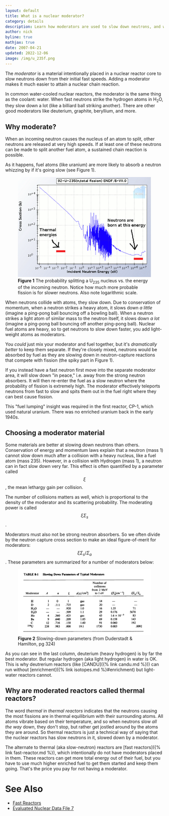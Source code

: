 ```yaml
---
layout: default
title: What is a nuclear moderator?
category: details
description: Learn how moderators are used to slow down neutrons, and why. 
author: nick
byline: true
mathjax: true
date: 2007-04-21
updated: 2022-12-06
image: /img/u_235f.png
---
```

<div class="row">
<div class="col-md-8" markdown="1">


The *moderator* is a material intentionally placed in a nuclear reactor core to
slow neutrons down from their initial fast speeds. Adding a moderator makes it
much easier to attain a nuclear chain reaction.

In common water-cooled nuclear reactors, the moderator is the same thing as the
coolant: water. When fast neutrons strike the hydrogen atoms in H<sub>2</sub>O,
they slow down a lot (like a billiard ball striking another). There are other
good moderators like deuterium, graphite, beryllium, and more.

## Why moderate?

When an incoming neutron causes the nucleus of an atom to split, other neutrons
are released at very high speeds. If at least one of these neutrons
can be made to split another fuel atom, a sustained chain reaction is
possible. 

As it happens, fuel atoms (like uranium) are more likely to absorb a
neutron whizzing by if it's going slow (see Figure 1). 

<figure>
<div>
<img src="/img/u_235f.png" alt="U-235 fission cross-section" class="img-fluid rounded" title="U-235 fission cross-section" />
</div>
<figcaption><strong>Figure 1</strong> The probability splitting a
U<sub>235</sub> nucleus vs. the energy of the incoming neutron. Notice how much more
probable fission is for slower neutrons. Also note logarithmic scale.</figcaption>
</figure>

When neutrons collide with atoms, they slow down. Due to conservation of
momentum, when a neutron strikes a heavy atom, it slows down *a little* 
(imagine a ping-pong ball bouncing off a bowling ball). When a neutron strikes a light
atom of similar mass to the neutron itself, it slows down *a lot* 
(imagine a ping-pong ball bouncing off another ping-pong ball). Nuclear fuel atoms are
heavy, so to get neutrons to slow down faster, you add light-weight atoms as moderators.

You *could* just mix your moderator and fuel together, but it's *dramatically
better* to keep them separate.  If they're closely mixed, neutrons would be
absorbed by fuel as they are slowing down in neutron-capture reactions that
compete with fission (the spiky part in Figure 1).

If you instead have a fast neutron first move into the separate moderator area,
it will slow down "in peace," i.e. away from the strong neutron absorbers. It
will then re-enter the fuel as a slow neutron where the probability of fission
is extremely high. The moderator effectively teleports neutrons from fast to slow
and spits them out in the fuel right where they can best cause fission.

This "fuel lumping" insight was required in the first reactor, CP-1, which
used natural uranium. There was no enriched uranium back in the early 1940s.

## Choosing a moderator material

Some materials are better at slowing down neutrons than others.
Conservation of energy and momentum laws explain that a neutron (mass 1)
cannot slow down much after a collision with a heavy nucleus, like a fuel atom
(mass 235). However, in a collision with Hydrogen (mass 1), a neutron can in
fact slow down very far. This effect is often quantified by a parameter called
$$\xi$$, the mean lethargy gain per collision. 

The number of collisions matters as well, which is proportional to the density
of the moderator and its scattering probability. The moderating power is called
$$\xi \Sigma_s$$.

Moderators must also not be strong neutron absorbers. So we often divide by the
neutron capture cross section to make an ideal figure-of-merit for moderators: 
$$ \xi \Sigma_s/\Sigma_a$$. These parameters are summarized for a number of
moderators below:

<figure>
<div>
<img src="/img/moderating-params.png" alt="Moderating parameters of various
materials in a nuclear reactor" class="img-fluid rounded" title="Moderating
parameters" />
</div>
<figcaption><strong>Figure 2</strong> Slowing-down parameters (from Duderstadt & Hamilton, pg 324) </figcaption>
</figure>

As you can see in the last column, deuterium (heavy hydrogen) is by far the best
moderator. But regular hydrogen (aka light hydrogen) in water is OK. This is why
deutrerium reactors (like [CANDU]({% link candu.md %})) can run without
[enrichment]({% link isotopes.md %}#enrichment) but light-water reactors cannot.


## Why are moderated reactors called thermal reactors?

The word *thermal* in *thermal reactors* indicates that the neutrons causing the
most fissions are in thermal equilibrium with their surrounding atoms. All atoms
vibrate based on their temperature, and so when neutrons slow *all the way*
down, they don't stop, but rather get jostled around by the atoms they are
around. So thermal reactors is just a technical way of saying that the nuclear
reactors has slow neutrons in it, slowed down by a moderator.

The alternate to thermal (aka slow-neutron) reactors are [fast reactors]({% link
fast-reactor.md %}), which intentionally do not have moderators placed in them.
These reactors can get more total energy out of their fuel, but you have to use
much higher enriched fuel to get them started and keep them going. That's the
price you pay for not having a moderator.


<a id="references"></a>        
# See Also
* <a href="{% link fast-reactor.md %}">Fast Reactors</a>
* <a href="http://www.nndc.bnl.gov/sigma/index.jsp?as=235&lib=endfb7.0&nsub=10">Evaluated Nuclear Data File 7</a>
    
</div>
</div>

